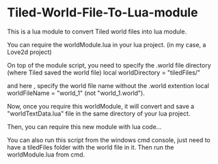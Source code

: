 # Tiled-World-File-To-Lua-module
This is a lua module to convert Tiled world files into lua module.

You can require the worldModule.lua in your lua project.
(in my case, a Love2d project)

On top of the module script, you need to specify the .world file directory 
(where Tiled saved the world file)
local worldDirectory = "tiledFiles/"

and here , specify the world file name without the .world extention
local worldFileName = "world_1" 
(not "world_1.world").

Now, once you require this worldModule, it will convert and save a "worldTextData.lua" file
in the same directory of your lua project. 

Then, you can require this new module with lua code...

You can also run this script from the windows cmd console,
just need to have a tiledFiles folder with the world file in it.
Then run the worldModule.lua from cmd.
